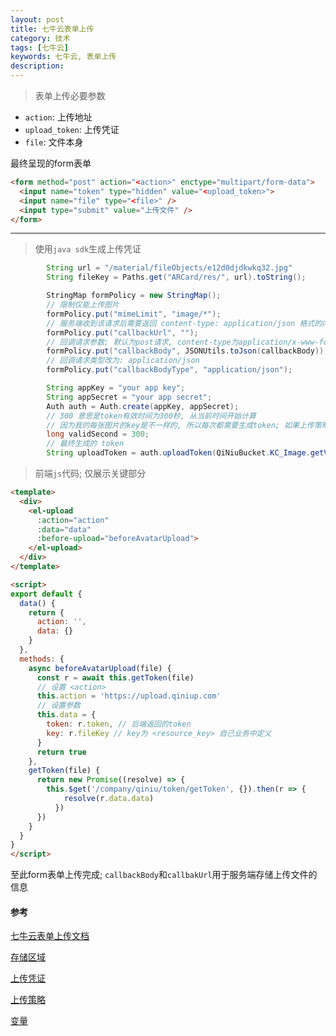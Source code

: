 ```yaml
---
layout: post
title: 七牛云表单上传
category: 技术
tags: [七牛云]
keywords: 七牛云, 表单上传
description: 
---
```


> 表单上传必要参数
- `action`: 上传地址
- `upload_token`: 上传凭证
- `file`: 文件本身

最终呈现的form表单
```html
<form method="post" action="<action>" enctype="multipart/form-data">
  <input name="token" type="hidden" value="<upload_token>">
  <input name="file" type="<file>" />
  <input type="submit" value="上传文件" />
</form>
```

---
> 使用`java sdk`生成上传凭证
```java
        String url = "/material/fileObjects/e12d0djdkwkq32.jpg"
        String fileKey = Paths.get("ARCard/res/", url).toString();

        StringMap formPolicy = new StringMap();
        // 限制仅能上传图片
        formPolicy.put("mimeLimit", "image/*");
        // 服务端收到该请求后需要返回 content-type: application/json 格式的内容; 多个url以 [;]分隔;
        formPolicy.put("callbackUrl", "");
        // 回调请求参数; 默认为post请求, content-type为application/x-www-form-urlencoded
        formPolicy.put("callbackBody", JSONUtils.toJson(callbackBody));
        // 回调请求类型改为: application/json
        formPolicy.put("callbackBodyType", "application/json");

        String appKey = "your app key";
        String appSecret = "your app secret";
        Auth auth = Auth.create(appKey, appSecret);
        // 300 意思是token有效时间为300秒, 从当前时间开始计算
        // 因为我的每张图片的key是不一样的, 所以每次都需要生成token; 如果上传策略非 <bucket>:<key> 模式的话，可以将300改为3600
        long validSecond = 300;
        // 最终生成的 token
        String uploadToken = auth.uploadToken(QiNiuBucket.KC_Image.getValue(), fileKey, validSecond, formPolicy, true);
```

> 前端`js`代码; 仅展示关键部分
```html
<template>
  <div>
    <el-upload
      :action="action"
      :data="data"
      :before-upload="beforeAvatarUpload">
    </el-upload>
  </div>
</template>

<script>
export default {
  data() {
    return {
      action: '',
      data: {}
    }
  },
  methods: {
    async beforeAvatarUpload(file) {
      const r = await this.getToken(file)
      // 设置 <action>
      this.action = 'https://upload.qiniup.com'
      // 设置参数
      this.data = {
        token: r.token, // 后端返回的token
        key: r.fileKey // key为 <resource_key> 自己业务中定义
      }
      return true
    },
    getToken(file) {
      return new Promise((resolve) => {
        this.$get('/company/qiniu/token/getToken', {}).then(r => {
            resolve(r.data.data)
          })
      })
    }
  }
}
</script>
```

至此form表单上传完成; `callbackBody`和`callbakUrl`用于服务端存储上传文件的信息

#### 参考

[七牛云表单上传文档](https://developer.qiniu.com/kodo/manual/1272/form-upload)

[存储区域](https://developer.qiniu.com/kodo/manual/1671/region-endpoint)

[上传凭证](https://developer.qiniu.com/kodo/manual/1208/upload-token)

[上传策略](https://developer.qiniu.com/kodo/manual/1206/put-policy)

[变量](https://developer.qiniu.com/kodo/manual/1235/vars#magicvar)
